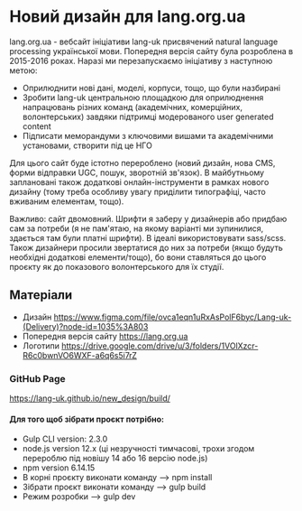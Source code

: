 # Новий дизайн для lang.org.ua
lang.org.ua - вебсайт ініціативи lang-uk присвячений natural language processing української мови.
Попередня версія сайту була розроблена в 2015-2016 роках. Наразі ми перезапускаємо ініціативу з наступною метою:
* Оприлюднити нові дані, моделі, корпуси, тощо, що були назбирані
* Зробити lang-uk центральною площадкою для оприлюднення напрацювань різних команд (академічних, комерційних, волонтерських) завдяки підтримці модерованого user generated content
* Підписати меморандуми з ключовими вишами та академічними установами, створити під це НГО

Для цього сайт буде істотно перероблено (новий дизайн, нова CMS, форми відправки UGC, пошук, зворотній зв'язок). В майбутньому заплановані також додаткові онлайн-інструменти в рамках нового дизайну (тому треба особливу увагу приділити типографіці, часто вживаним елементам, тощо).

Важливо: сайт двомовний. Шрифти я заберу у дизайнерів або придбаю сам за потреби (я не пам'ятаю, на якому варіанті ми зупинилися, здається там були платні шрифти). В ідеалі використовувати sass/scss. Також дизайнери просили звертатися до них за потреби (якщо будуть необхідні додаткові елементи/тощо), бо вони ставляться до цього проєкту як до показового волонтерського для їх студії.

## Матеріали
* Дизайн https://www.figma.com/file/ovca1eqn1uRxAsPolF6byc/Lang-uk-(Delivery)?node-id=1035%3A803
* Попередня версія сайту https://lang.org.ua
* Логотипи https://drive.google.com/drive/u/3/folders/1VOlXzcr-R6c0bwnVO6WXF-a6q6s5i7rZ

### GitHub Page
https://lang-uk.github.io/new_design/build/

#### Для того щоб зібрати проєкт потрібно:
* Gulp CLI version: 2.3.0
* node.js version 12.x (ці незручності тимчасові, трохи згодом перероблю під новішу 14 або 16 версію node.js)
* npm version 6.14.15
* В корні проєкту виконати команду --> npm install
* Зібрати проєкт виконати команду --> gulp build
* Режим розробки --> gulp dev